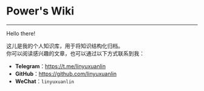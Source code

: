 # Power's Wiki

---

Hello there!

这儿是我的个人知识库，用于将知识结构化归档。  
你可以阅读感兴趣的文章，也可以通过以下方式联系到我：

* **Telegram**：https://t.me/linyuxuanlin  
* **GitHub**：https://github.com/linyuxuanlin  
* **WeChat**：`linyuxuanlin`


